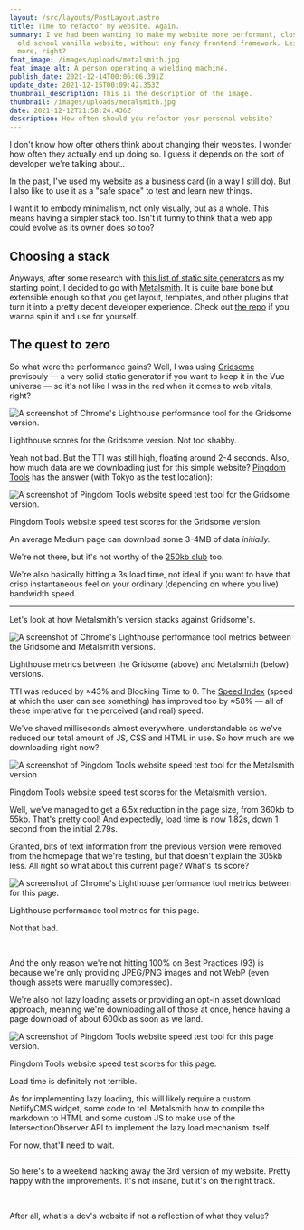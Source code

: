 ```yaml
---
layout: /src/layouts/PostLayout.astro
title: Time to refactor my website. Again.
summary: I've had been wanting to make my website more performant, closer to an
  old school vanilla website, without any fancy frontend framework. Less is
  more, right?
feat_image: /images/uploads/metalsmith.jpg
feat_image_alt: A person operating a wielding machine.
publish_date: 2021-12-14T00:06:06.391Z
update_date: 2021-12-15T00:09:42.353Z
thumbnail_description: This is the description of the image.
thumbnail: /images/uploads/metalsmith.jpg
date: 2021-12-12T21:58:24.436Z
description: How often should you refactor your personal website?
---
```


I don't know how ofter others think about changing their websites. I wonder how often they actually end up doing so. I guess it depends on the sort of developer we're talking about..

In the past, I've used my website as a business card (in a way I still do). But I also like to use it as a "safe space" to test and learn new things.

I want it to embody minimalism, not only visually, but as a whole. This means having a simpler stack too. Isn't it funny to think that a web app could evolve as its owner does so too?

## Choosing a stack

Anyways, after some research with <a href="https://github.com/myles/awesome-static-generators" target="_blank">this list of static site generators</a> as my starting point, I decided to go with <a href="https://www.metalsmith.io/" target="_blank">Metalsmith</a>. It is quite bare bone but extensible enough so that you get layout, templates, and other plugins that turn it into a pretty decent developer experience. Check out <a href="https://github.com/mstrlaw/mstrlaw" target="_blank">the repo</a> if you wanna spin it and use for yourself.

## The quest to zero

So what were the performance gains? Well, I was using <a href="https://gridsome.org/" target="_blank">Gridsome</a> previsouly — a very solid static generator if you want to keep it in the Vue universe — so it's not like I was in the red when it comes to web vitals, right?

![A screenshot of Chrome's Lighthouse performance tool for the Gridsome version.](/images/uploads/old_lighthouse-min.jpg 'Lighthouse scores for the Gridsome version. Not too shabby.')

<p class="u-ImageDescription">Lighthouse scores for the Gridsome version. Not too shabby.</p>

Yeah not bad. But the TTI was still high, floating around 2-4 seconds. Also, how much data are we downloading just for this simple website? <a href="https://tools.pingdom.com/" target="_blank">Pingdom Tools</a> has the answer (with Tokyo as the test location):

![A screenshot of Pingdom Tools website speed test tool for the Gridsome version.](/images/uploads/old_pingdom_tokyo-min.jpg 'Pingdom Tools website speed test scores for the Gridsome version.')

<p class="u-ImageDescription">Pingdom Tools website speed test scores for the Gridsome version.</p>

An average Medium page can download some 3-4MB of data _initially._

We're not there, but it's not worthy of the <a href="https://250kb.club/" target="_blank">250kb club</a> too.

We're also basically hitting a 3s load time, not ideal if you want to have that crisp instantaneous feel on your ordinary (depending on where you live) bandwidth speed.

<hr>

Let's look at how Metalsmith's version stacks against Gridsome's.

![A screenshot of Chrome's Lighthouse performance tool metrics between the Gridsome and Metalsmith versions.](/images/uploads/web_vitals_diference.png 'Lighthouse metrics between the Gridsome (above) and Metalsmith (below) versions.')

<p class="u-ImageDescription">Lighthouse metrics between the Gridsome (above) and Metalsmith (below) versions.</p>

TTI was reduced by ≈43% and Blocking Time to 0. The <a href="https://web.dev/speed-index/" target="_blank">Speed Index</a> (speed at which the user can see something) has improved too by ≈58% — all of these imperative for the perceived (and real) speed.

We've shaved milliseconds almost everywhere, understandable as we've reduced our total amount of JS, CSS and HTML in use. So how much are we downloading right now?

![A screenshot of Pingdom Tools website speed test tool for the Metalsmith version.](/images/uploads/new_pingdom_tokyp.jpg 'Pingdom Tools website speed test scores for the Metalsmith version.')

<p class="u-ImageDescription">Pingdom Tools website speed test scores for the Metalsmith version.</p>

Well, we've managed to get a 6.5x reduction in the page size, from 360kb to 55kb. That's pretty cool! And expectedly, load time is now 1.82s, down 1 second from the initial 2.79s.

Granted, bits of text information from the previous version were removed from the homepage that we're testing, but that doesn't explain the 305kb less. All right so what about this current page? What's its score?

![A screenshot of Chrome's Lighthouse performance tool metrics between for this page.](/images/uploads/new_post_lighthouse.jpg 'Lighthouse performance tool metrics for this page.')

<p class="u-ImageDescription">Lighthouse performance tool metrics for this page.</p>

Not that bad.

<br>

And the only reason we're not hitting 100% on Best Practices (93) is because we're only providing JPEG/PNG images and not WebP (even though assets were manually compressed).

We're also not lazy loading assets or providing an opt-in asset download approach, meaning we're downloading all of those at once, hence having a page download of about 600kb as soon as we land.

![A screenshot of Pingdom Tools website speed test tool for this page version.](/images/uploads/new_post_pingdom.jpg 'Pingdom Tools website speed test scores for this page.')

<p class="u-ImageDescription">Pingdom Tools website speed test scores for this page.</p>

Load time is definitely not terrible.

As for implementing lazy loading, this will likely require a custom NetlifyCMS widget, some code to tell Metalsmith how to compile the markdown to HTML and some custom JS to make use of the IntersectionObserver API to implement the lazy load mechanism itself.

For now, that'll need to wait.

<hr>

So here's to a weekend hacking away the 3rd version of my website. Pretty happy with the improvements. It's not insane, but it's on the right track.

<br>

After all, what's a dev's website if not a reflection of what they value?
